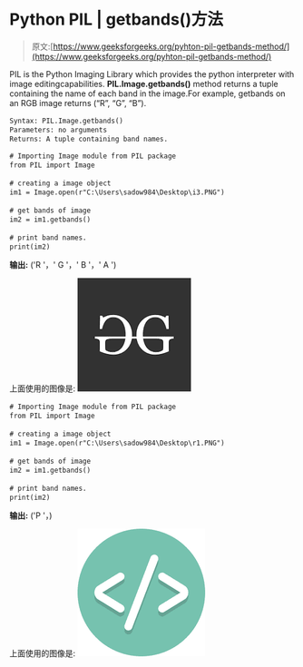 # Python PIL | getbands()方法

> 原文:[https://www.geeksforgeeks.org/pyhton-pil-getbands-method/](https://www.geeksforgeeks.org/pyhton-pil-getbands-method/)

PIL is the Python Imaging Library which provides the python interpreter with image editingcapabilities. **PIL.Image.getbands()** method returns a tuple containing the name of each band in the image.For example, getbands on an RGB image returns (“R”, “G”, “B”).

```
Syntax: PIL.Image.getbands()
Parameters: no arguments
Returns: A tuple containing band names.

```

```
# Importing Image module from PIL package 
from PIL import Image

# creating a image object
im1 = Image.open(r"C:\Users\sadow984\Desktop\i3.PNG")

# get bands of image
im2 = im1.getbands()

# print band names.
print(im2)
```

**输出:**
('R '，' G '，' B '，' A ')

上面使用的图像是:
![](img/c8d4a0e91e024d3d7c73c60e72b6a907.png)

```
# Importing Image module from PIL package 
from PIL import Image

# creating a image object
im1 = Image.open(r"C:\Users\sadow984\Desktop\r1.PNG")

# get bands of image
im2 = im1.getbands()

# print band names.
print(im2)
```

**输出:**
('P '，)

上面使用的图像是:
![](img/bddb5fa589c97ddbd14f0b222cc69ffe.png)